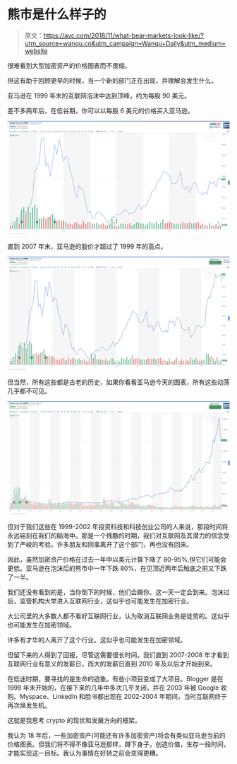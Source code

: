 # 熊市是什么样子的

> 原文：<https://avc.com/2018/11/what-bear-markets-look-like/?utm_source=wanqu.co&utm_campaign=Wanqu+Daily&utm_medium=website>

很难看到大型加密资产的价格图表而不畏缩。

但这有助于回顾更早的时候，当一个新的部门正在出现，并理解会发生什么。

亚马逊在 1999 年末的互联网泡沫中达到顶峰，约为每股 90 美元。

差不多两年后，在低谷期，你可以以每股 6 美元的价格买入亚马逊。

![](img/3864d57c8bc5efc9d1c697ebcca2bde2.png)

直到 2007 年末，亚马逊的股价才超过了 1999 年的高点。

![](img/7b1dd0432d37eb9744a3bd5fa2473b49.png)

但当然，所有这些都是古老的历史，如果你看看亚马逊今天的图表，所有这些动荡几乎都不可见。

![](img/ca6c34eaff1d9105f329a860e7fb77ad.png)

但对于我们这些在 1999-2002 年投资科技和科技创业公司的人来说，那段时间将永远铭刻在我们的脑海中。那是一个残酷的时期，我们对互联网及其潜力的信念受到了严峻的考验。许多朋友和同事离开了这个部门，再也没有回来。

因此，虽然加密资产价格在过去一年中以美元计算下降了 80-95%,但它们可能会更低。亚马逊在泡沫后的熊市中一年下跌 80%，在见顶近两年后触底之前又下跌了一半。

我们还没有看到的是，当你倒下的时候，他们会踢你。这一天一定会到来。泡沫过后，监管机构大举进入互联网行业，这似乎也可能发生在加密行业。

大公司里的大多数人都不看好互联网行业，认为取消互联网业务是徒劳的。这似乎也可能发生在加密领域。

许多有才华的人离开了这个行业。这似乎也可能发生在加密领域。

但留下来的人得到了回报，尽管这需要很长时间。我们直到 2007-2008 年才看到互联网行业有意义的发薪日，而大的发薪日直到 2010 年及以后才开始到来。

在低迷时期，要寻找的是生命的迹象。有些小项目变成了大项目。Blogger 是在 1999 年末开始的，在接下来的几年中多次几乎关闭，并在 2003 年被 Google 收购。Myspace、LinkedIn 和脸书都出现在 2002-2004 年期间，当时互联网终于再次焕发生机。

这就是我思考 crypto 的现状和发展方向的框架。

我认为 18 年后，一些加密资产(可能还有许多加密资产)将会有类似亚马逊当前的价格图表。但我们将不得不像亚马逊那样，蹲下身子，创造价值，生存一段时间，才能实现这一目标。我认为事情在好转之前会变得更糟。